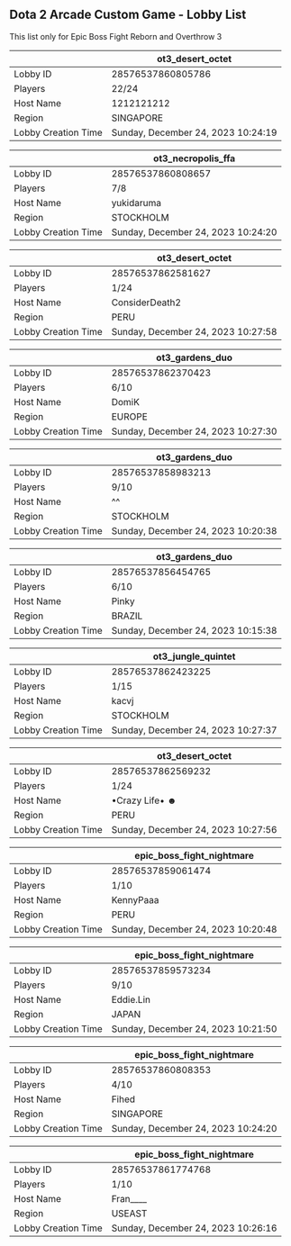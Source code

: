 ## Dota 2 Arcade Custom Game - Lobby List

This list only for Epic Boss Fight Reborn and Overthrow 3

|  | ot3_desert_octet |
| ------ | ------ |
| Lobby ID | 28576537860805786 |
| Players | 22/24 |
| Host Name | 1212121212 |
| Region | SINGAPORE |
| Lobby Creation Time | Sunday, December 24, 2023 10:24:19 |


|  | ot3_necropolis_ffa |
| ------ | ------ |
| Lobby ID | 28576537860808657 |
| Players | 7/8 |
| Host Name | yukidaruma |
| Region | STOCKHOLM |
| Lobby Creation Time | Sunday, December 24, 2023 10:24:20 |


|  | ot3_desert_octet |
| ------ | ------ |
| Lobby ID | 28576537862581627 |
| Players | 1/24 |
| Host Name | ConsiderDeath2 |
| Region | PERU |
| Lobby Creation Time | Sunday, December 24, 2023 10:27:58 |


|  | ot3_gardens_duo |
| ------ | ------ |
| Lobby ID | 28576537862370423 |
| Players | 6/10 |
| Host Name | DomiK |
| Region | EUROPE |
| Lobby Creation Time | Sunday, December 24, 2023 10:27:30 |


|  | ot3_gardens_duo |
| ------ | ------ |
| Lobby ID | 28576537858983213 |
| Players | 9/10 |
| Host Name | ^^ |
| Region | STOCKHOLM |
| Lobby Creation Time | Sunday, December 24, 2023 10:20:38 |


|  | ot3_gardens_duo |
| ------ | ------ |
| Lobby ID | 28576537856454765 |
| Players | 6/10 |
| Host Name | Pinky |
| Region | BRAZIL |
| Lobby Creation Time | Sunday, December 24, 2023 10:15:38 |


|  | ot3_jungle_quintet |
| ------ | ------ |
| Lobby ID | 28576537862423225 |
| Players | 1/15 |
| Host Name | kacvj |
| Region | STOCKHOLM |
| Lobby Creation Time | Sunday, December 24, 2023 10:27:37 |


|  | ot3_desert_octet |
| ------ | ------ |
| Lobby ID | 28576537862569232 |
| Players | 1/24 |
| Host Name | •Crazy Life• ☻ |
| Region | PERU |
| Lobby Creation Time | Sunday, December 24, 2023 10:27:56 |


|  | epic_boss_fight_nightmare |
| ------ | ------ |
| Lobby ID | 28576537859061474 |
| Players | 1/10 |
| Host Name | KennyPaaa |
| Region | PERU |
| Lobby Creation Time | Sunday, December 24, 2023 10:20:48 |


|  | epic_boss_fight_nightmare |
| ------ | ------ |
| Lobby ID | 28576537859573234 |
| Players | 9/10 |
| Host Name | Eddie.Lin |
| Region | JAPAN |
| Lobby Creation Time | Sunday, December 24, 2023 10:21:50 |


|  | epic_boss_fight_nightmare |
| ------ | ------ |
| Lobby ID | 28576537860808353 |
| Players | 4/10 |
| Host Name | Fihed |
| Region | SINGAPORE |
| Lobby Creation Time | Sunday, December 24, 2023 10:24:20 |


|  | epic_boss_fight_nightmare |
| ------ | ------ |
| Lobby ID | 28576537861774768 |
| Players | 1/10 |
| Host Name | Fran____ |
| Region | USEAST |
| Lobby Creation Time | Sunday, December 24, 2023 10:26:16 |


